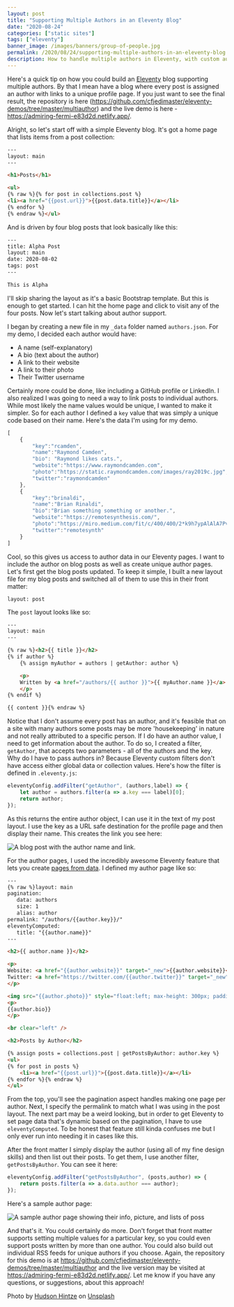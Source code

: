 ```yaml
---
layout: post
title: "Supporting Multiple Authors in an Eleventy Blog"
date: "2020-08-24"
categories: ["static sites"]
tags: ["eleventy"]
banner_image: /images/banners/group-of-people.jpg
permalink: /2020/08/24/supporting-multiple-authors-in-an-eleventy-blog
description: How to handle multiple authors in Eleventy, with custom author profile pages.
---
```


Here's a quick tip on how you could build an [Eleventy](https://www.11ty.dev/) blog supporting multiple authors. By that I mean have a blog where every post
is assigned an author with links to a unique profile page. If you just want to see the final result, the repository is here (<https://github.com/cfjedimaster/eleventy-demos/tree/master/multiauthor>) and the live demo is here - <https://admiring-fermi-e83d2d.netlify.app/>. 

Alright, so let's start off with a simple Eleventy blog. It's got a home page that lists items from a post collection:

```html
---
layout: main
---

<h1>Posts</h1>

<ul>
{% raw %}{% for post in collections.post %}
<li><a href="{{post.url}}">{{post.data.title}}</a></li>
{% endfor %}
{% endraw %}</ul>
```

And is driven by four blog posts that look basically like this:

```html
---
title: Alpha Post
layout: main
date: 2020-08-02
tags: post
---

This is Alpha
```

I'll skip sharing the layout as it's a basic Bootstrap template. But this is enough to get started. I can hit the home page and click to visit any of the four posts. Now let's start talking about author support.

I began by creating a new file in my `_data` folder named `authors.json`. For my demo, I decided each author would have:

* A name (self-explanatory)
* A bio (text about the author)
* A link to their website
* A link to their photo
* Their Twitter username
  
Certainly more could be done, like including a GitHub profile or LinkedIn. I also realized I was going to need a way to link posts to individual authors. While most likely the name values would be unique, I wanted to make it simpler. So for each author I defined a `key` value that was simply a unique code based on their name. Here's the data I'm using for my demo.

```js
[
	{
		"key":"rcamden",
		"name":"Raymond Camden",
		"bio": "Raymond likes cats.",
		"website":"https://www.raymondcamden.com",
		"photo":"https://static.raymondcamden.com/images/ray2019c.jpg",
		"twitter":"raymondcamden"
	},
	{
		"key":"brinaldi",
		"name":"Brian Rinaldi",
		"bio":"Brian something something or another.",
		"website":"https://remotesynthesis.com/",
		"photo":"https://miro.medium.com/fit/c/400/400/2*k9h7ypAlAlA7PvOUjwbejA.jpeg",
		"twitter":"remotesynth"
	}
]
```

Cool, so this gives us access to author data in our Eleventy pages. I want to include the author on blog posts as well as create unique author pages. Let's first get the blog posts updated. To keep it simple, I built a new layout file for my blog posts and switched all of them to use this in their front matter:

```
layout: post
```

The `post` layout looks like so:

```html
---
layout: main
---

{% raw %}<h2>{{ title }}</h2>
{% if author %}
	{% assign myAuthor = authors | getAuthor: author %}

	<p>
	Written by <a href="/authors/{{ author }}">{{ myAuthor.name }}</a>
	</p>
{% endif %}

{{ content }}{% endraw %}
```

Notice that I don't assume every post has an author, and it's feasible that on a site with many authors some posts may be more 'housekeeping' in nature and not really attributed to a specific person. If I do have an author value, I need to get information about the author. To do so, I created a filter, `getAuthor`, that accepts two parameters - all of the authors and the key. Why do I have to pass authors in? Because Eleventy custom filters don't have access either global data or collection values. Here's how the filter is defined in `.eleventy.js`:

```js
eleventyConfig.addFilter("getAuthor", (authors,label) => {
	let author = authors.filter(a => a.key === label)[0];
	return author;
});
```

As this returns the entire author object, I can use it in the text of my post layout. I use the key as a URL safe destination for the profile page and then display their name. This creates the link you see here:

<p>
<img data-src="https://static.raymondcamden.com/images/2020/08/eam1.png" alt="A blog post with the author name and link." class="lazyload imgborder imgcenter">
</p>

For the author pages, I used the incredibly awesome Eleventy feature that lets you create [pages from data](https://www.11ty.dev/docs/pages-from-data/). I defined my author page like so:

```html
---
{% raw %}layout: main
pagination:
   data: authors
   size: 1
   alias: author
permalink: "/authors/{{author.key}}/"
eleventyComputed:
   title: "{{author.name}}"
---

<h2>{{ author.name }}</h2>

<p>
Website: <a href="{{author.website}}" target="_new">{{author.website}}</a><br/>
Twitter: <a href="https://twitter.com/{{author.twitter}}" target="_new">@{{author.twitter}}</a>
</p>

<img src="{{author.photo}}" style="float:left; max-height: 300px; padding-right: 10px">
<p>
{{author.bio}}
</p>

<br clear="left" />

<h2>Posts by Author</h2>

{% assign posts = collections.post | getPostsByAuthor: author.key %}
<ul>
{% for post in posts %}
	<li><a href="{{post.url}}">{{post.data.title}}</a></li>
{% endfor %}{% endraw %}
</ul>
```

From the top, you'll see the pagination aspect handles making one page per author. Next, I specify the permalink to match what I was using in the post layout. The next part may be a weird looking, but in order to get Eleventy to set page data that's dynamic based on the pagination, I have to use `eleventyComputed`. To be honest that feature still kinda confuses me but I only ever run into needing it in cases like this.

After the front matter I simply display the author (using all of my fine design skills) and then list out their posts. To get them, I use another filter, `getPostsByAuthor`. You can see it here:

```js
eleventyConfig.addFilter("getPostsByAuthor", (posts,author) => {
	return posts.filter(a => a.data.author === author);
});
```

Here's a sample author page:

<p>
<img data-src="https://static.raymondcamden.com/images/2020/08/eam2.png" alt="A sample author page showing their info, picture, and lists of poss" class="lazyload imgborder imgcenter">
</p>

And that's it. You could certainly do more. Don't forget that front matter supports setting multiple values for a particular key, so you could even support posts written by more than one author. You could also build out individual RSS feeds for unique authors if you choose. Again, the repository for this demo is at <https://github.com/cfjedimaster/eleventy-demos/tree/master/multiauthor> and the live version may be visited at <https://admiring-fermi-e83d2d.netlify.app/>. Let me know if you have any questions, or suggestions, about this approach!

<span>Photo by <a href="https://unsplash.com/@hudsonhintze?utm_source=unsplash&amp;utm_medium=referral&amp;utm_content=creditCopyText">Hudson Hintze</a> on <a href="https://unsplash.com/s/photos/group-of-people?utm_source=unsplash&amp;utm_medium=referral&amp;utm_content=creditCopyText">Unsplash</a></span>